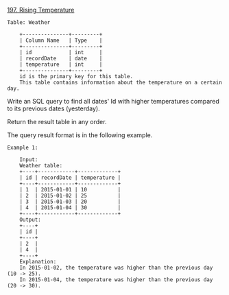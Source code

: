<a href='https://leetcode.com/problems/rising-temperature'>197. Rising Temperature</a>


	Table: Weather

		+---------------+---------+
		| Column Name   | Type    |
		+---------------+---------+
		| id            | int     |
		| recordDate    | date    |
		| temperature   | int     |
		+---------------+---------+
		id is the primary key for this table.
		This table contains information about the temperature on a certain day.



Write an SQL query to find all dates' Id with higher temperatures compared to its previous dates (yesterday).

Return the result table in any order.

The query result format is in the following example.

 

	Example 1:

		Input: 
		Weather table:
		+----+------------+-------------+
		| id | recordDate | temperature |
		+----+------------+-------------+
		| 1  | 2015-01-01 | 10          |
		| 2  | 2015-01-02 | 25          |
		| 3  | 2015-01-03 | 20          |
		| 4  | 2015-01-04 | 30          |
		+----+------------+-------------+
		Output: 
		+----+
		| id |
		+----+
		| 2  |
		| 4  |
		+----+
		Explanation: 
		In 2015-01-02, the temperature was higher than the previous day (10 -> 25).
		In 2015-01-04, the temperature was higher than the previous day (20 -> 30).

